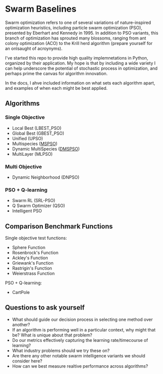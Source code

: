 # Swarm Baselines

Swarm optimization refers to one of several variations of nature-inspired optimization heuristics, including particle swarm optimization (PSO), presented by Eberhart and Kennedy in 1995. In addition to PSO variants, this branch of optimization has sprouted many blossoms, ranging from ant colony optimization (ACO) to the Krill herd algorithm (prepare yourself for an onlsaught of acroynyms).  

I've started this repo to provide high quality implemnetations in Python, organized by their application. My hope is that by including a wide variety I can help underscore the potential of stochastic process in optimization, and perhaps prime the canvas for algorithm innovation.

In the docs, I ahve included information on what sets each algorithm apart, and examples of when each might be best applied.  

## Algorithms
### Single Objective 

* Local Best (LBEST_PSO)
* Global Best (GBEST_PSO)
* Unified (UPSO)
* Multispecies ([MSPSO](https://github.com/SioKCronin/swarm-baselines/tree/master/MSPSO))
* Dynamic MultiSpecies ([DMSPSO](https://github.com/SioKCronin/swarm-baselines/tree/master/DMSPSO))
* MultiLayer (MLPSO) 

### Multi Objective

* Dynamic Neighborhood (DNPSO)

### PSO + Q-learning

* Swarm RL (SRL-PSO)
* Q Swarm Optimizer (QSO) 
* Intelligent PSO

## Comparison Benchmark Functions

Single objective test functions:
* Sphere Function
* Rosenbrock's Function
* Ackley's Function
* Griewank's Function
* Rastrigin's Function
* Weierstrass Function

PSO + Q-learning:
* CartPole

## Questions to ask yourself

* What should guide our decision process in selecting one method over another?
* If an algorithm is performing well in a particular context, why might that be? What is unique about that problem?
* Do our metrics effectively capturing the learning rate/timecourse of learning?
* What industry problems should we try these on?
* Are there any other notable swarm intelligence variants we should consider here?
* How can we best measure realtive performance across algorithms? 
